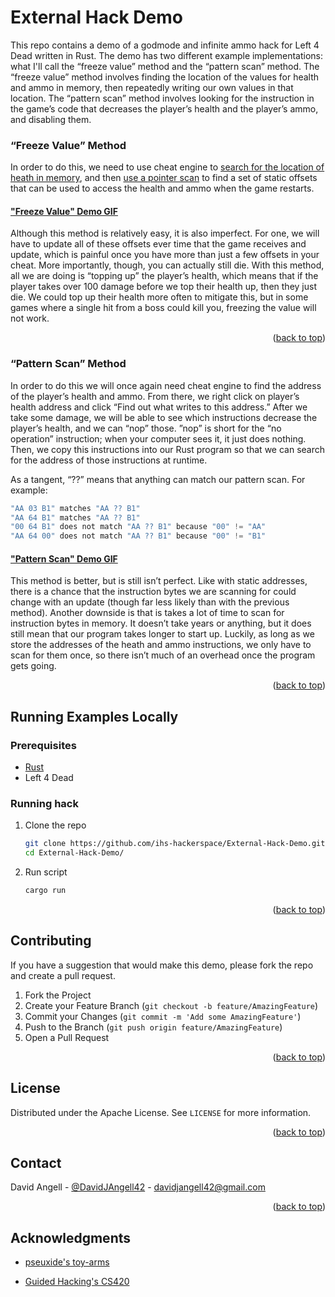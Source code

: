 <div id="top"></div>

<!-- OVERVIEW -->
# External Hack Demo

This repo contains a demo of a godmode and infinite ammo hack for Left 4 Dead written in Rust. The demo has two different example implementations: what I'll call the “freeze value” method and the “pattern scan” method. The “freeze value” method involves finding the location of the values for health and ammo in memory, then repeatedly writing our own values in that location.  The “pattern scan” method involves looking for the instruction in the game’s code that decreases the player’s health and the player’s ammo, and disabling them.

### “Freeze Value” Method

In order to do this, we need to use cheat engine to [search for the location of heath in memory](https://www.youtube.com/watch?v=xOBE_vWDX_I&list=PLt9cUwGw6CYG1b4L76vZ49tvI2mfmRSCl&index=3), and then [use a pointer scan](https://www.youtube.com/watch?v=_W0xdVO8-j4&list=PLt9cUwGw6CYG1b4L76vZ49tvI2mfmRSCl&index=7) to find a set of static offsets that can be used to access the health and ammo when the game restarts.

#### ["Freeze Value" Demo GIF](https://imgur.com/wltDX1J)

Although this method is relatively easy, it is also imperfect. For one, we will have to update all of these offsets ever time that the game receives and update, which is painful once you have more than just a few offsets in your cheat. More importantly, though, you can actually still die. With this method, all we are doing is “topping up” the player’s health, which means that if the player takes over 100 damage before we top their health up, then they just die. We could top up their health more often to mitigate this, but in some games where a single hit from a boss could kill you, freezing the value will not work.

<p align="right">(<a href="#top">back to top</a>)</p>


### “Pattern Scan” Method

In order to do this we will once again need cheat engine to find the address of the player’s health and ammo. From there, we right click on player’s health address and click “Find out what writes to this address.” After we take some damage, we will be able to see which instructions decrease the player’s health, and we can “nop” those. ”nop” is short for the “no operation” instruction; when your computer sees it, it just does nothing. Then, we copy this instructions into our Rust program so that we can search for the address of those instructions at runtime.

As a tangent, “??” means that anything can match our pattern scan. For example:

```powershell
"AA 03 B1" matches "AA ?? B1"
"AA 64 B1" matches "AA ?? B1"
"00 64 B1" does not match "AA ?? B1" because "00" != "AA"
"AA 64 00" does not match "AA ?? B1" because "00" != "B1"
```

#### ["Pattern Scan" Demo GIF](https://imgur.com/vdWzCdT)

This method is better, but is still isn’t perfect. Like with static addresses, there is a chance that the instruction bytes we are scanning for could change with an update (though far less likely than with the previous method). Another downside is that is takes a lot of time to scan for instruction bytes in memory. It doesn’t take years or anything, but it does still mean that our program takes longer to start up. Luckily, as long as we store the addresses of the heath and ammo instructions, we only have to scan for them once, so there isn’t much of an overhead once the program gets going.

<p align="right">(<a href="#top">back to top</a>)</p>

<!-- RUNNING EXAMPLES LOCALLY -->
## Running Examples Locally
### Prerequisites

* [Rust](https://www.rust-lang.org/)
* Left 4 Dead

### Running hack

1. Clone the repo
   ```sh
   git clone https://github.com/ihs-hackerspace/External-Hack-Demo.git
   cd External-Hack-Demo/
   ```
2. Run script
   ```sh
   cargo run
   ```

<p align="right">(<a href="#readme-top">back to top</a>)</p>


<!-- CONTRIBUTING -->
## Contributing

If you have a suggestion that would make this demo, please fork the repo and create a pull request.

1. Fork the Project
2. Create your Feature Branch (`git checkout -b feature/AmazingFeature`)
3. Commit your Changes (`git commit -m 'Add some AmazingFeature'`)
4. Push to the Branch (`git push origin feature/AmazingFeature`)
5. Open a Pull Request

<p align="right">(<a href="#top">back to top</a>)</p>



<!-- LICENSE -->
## License

Distributed under the Apache License. See `LICENSE` for more information.

<p align="right">(<a href="#top">back to top</a>)</p>



<!-- CONTACT -->
## Contact

David Angell - [@DavidJAngell42](https://twitter.com/DavidJAngell42) - davidjangell42@gmail.com

<p align="right">(<a href="#top">back to top</a>)</p>



<!-- ACKNOWLEDGMENTS -->
## Acknowledgments

* [pseuxide's toy-arms](https://github.com/pseuxide/toy-arms)

* [Guided Hacking's CS420](https://www.youtube.com/playlist?list=PLt9cUwGw6CYG1b4L76vZ49tvI2mfmRSCl)
